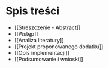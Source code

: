 # Spis treści
- [[Streszczenie - Abstract]]
- [[Wstęp]]
- [[Analiza literatury]]
- [[Projekt proponowanego dodatku]]
- [[Opis implementacji]]
- [[Podsumowanie i wnioski]]
